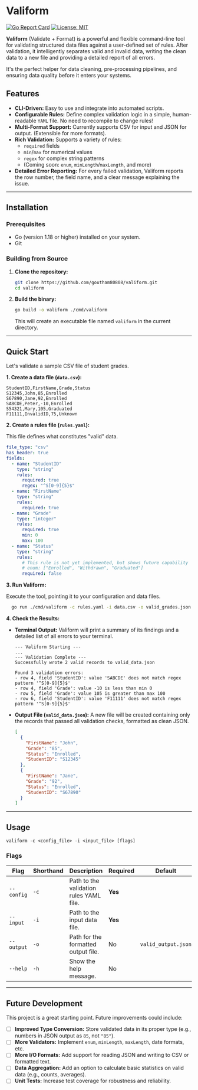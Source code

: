 # Valiform

[![Go Report Card](https://goreportcard.com/badge/github.com/goutham80808/valiform)](https://goreportcard.com/report/github.com/goutham80808/valiform)
[![License: MIT](https://img.shields.io/badge/License-MIT-yellow.svg)](https://opensource.org/licenses/MIT)

**Valiform** (Validate + Format) is a powerful and flexible command-line tool for validating structured data files against a user-defined set of rules. After validation, it intelligently separates valid and invalid data, writing the clean data to a new file and providing a detailed report of all errors.

It's the perfect helper for data cleaning, pre-processing pipelines, and ensuring data quality before it enters your systems.

## Features

-   **CLI-Driven:** Easy to use and integrate into automated scripts.
-   **Configurable Rules:** Define complex validation logic in a simple, human-readable `YAML` file. No need to recompile to change rules!
-   **Multi-Format Support:** Currently supports CSV for input and JSON for output. (Extensible for more formats).
-   **Rich Validation:** Supports a variety of rules:
    -   `required` fields
    -   `min`/`max` for numerical values
    -   `regex` for complex string patterns
    -   (Coming soon: `enum`, `minLength`/`maxLength`, and more)
-   **Detailed Error Reporting:** For every failed validation, Valiform reports the row number, the field name, and a clear message explaining the issue.

---

## Installation

### Prerequisites

-   Go (version 1.18 or higher) installed on your system.
-   Git

### Building from Source

1.  **Clone the repository:**
    ```bash
    git clone https://github.com/goutham80808/valiform.git
    cd valiform
    ```

2.  **Build the binary:**
    ```bash
    go build -o valiform ./cmd/valiform
    ```
    This will create an executable file named `valiform` in the current directory.

---

## Quick Start

Let's validate a sample CSV file of student grades.

**1. Create a data file (`data.csv`):**

```csv
StudentID,FirstName,Grade,Status
S12345,John,85,Enrolled
S67890,Jane,92,Enrolled
SABCDE,Peter,-10,Enrolled
S54321,Mary,105,Graduated
F11111,InvalidID,75,Unknown
```

**2. Create a rules file (`rules.yaml`):**

This file defines what constitutes "valid" data.

```yaml
file_type: "csv"
has_header: true
fields:
  - name: "StudentID"
    type: "string"
    rules:
      required: true
      regex: "^S[0-9]{5}$" 
  - name: "FirstName"
    type: "string"
    rules:
      required: true
  - name: "Grade"
    type: "integer"
    rules:
      required: true
      min: 0
      max: 100
  - name: "Status"
    type: "string"
    rules:
      # This rule is not yet implemented, but shows future capability
      # enum: ["Enrolled", "Withdrawn", "Graduated"]
      required: false
```

**3. Run Valiform:**

Execute the tool, pointing it to your configuration and data files.

```bash
  go run ./cmd/valiform -c rules.yaml -i data.csv -o valid_grades.json
```

**4. Check the Results:**

*   **Terminal Output:** Valiform will print a summary of its findings and a detailed list of all errors to your terminal.

    ```text
    --- Valiform Starting ---
    ...
    --- Validation Complete ---
    Successfully wrote 2 valid records to valid_data.json

    Found 3 validation errors:
    - row 4, field 'StudentID': value 'SABCDE' does not match regex pattern '^S[0-9]{5}$'
    - row 4, field 'Grade': value -10 is less than min 0
    - row 5, field 'Grade': value 105 is greater than max 100
    - row 6, field 'StudentID': value 'F11111' does not match regex pattern '^S[0-9]{5}$'
    ```

*   **Output File (`valid_data.json`):** A new file will be created containing only the records that passed all validation checks, formatted as clean JSON.

    ```json
    [
      {
        "FirstName": "John",
        "Grade": "85",
        "Status": "Enrolled",
        "StudentID": "S12345"
      },
      {
        "FirstName": "Jane",
        "Grade": "92",
        "Status": "Enrolled",
        "StudentID": "S67890"
      }
    ]
    ```

---

## Usage

```
valiform -c <config_file> -i <input_file> [flags]
```

### Flags

| Flag           | Shorthand | Description                                           | Required | Default             |
| -------------- | --------- | ----------------------------------------------------- | -------- | ------------------- |
| `--config`     | `-c`      | Path to the validation rules YAML file.               | **Yes**  |                     |
| `--input`      | `-i`      | Path to the input data file.                          | **Yes**  |                     |
| `--output`     | `-o`      | Path for the formatted output file.                   | No       | `valid_output.json` |
| `--help`       | `-h`      | Show the help message.                                | No       |                     |

---

## Future Development

This project is a great starting point. Future improvements could include:

-   [ ] **Improved Type Conversion:** Store validated data in its proper type (e.g., numbers in JSON output as `85`, not `"85"`).
-   [ ] **More Validators:** Implement `enum`, `minLength`, `maxLength`, date formats, etc.
-   [ ] **More I/O Formats:** Add support for reading JSON and writing to CSV or formatted text.
-   [ ] **Data Aggregation:** Add an option to calculate basic statistics on valid data (e.g., counts, averages).
-   [ ] **Unit Tests:** Increase test coverage for robustness and reliability.
